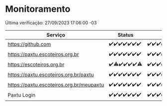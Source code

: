# Monitoramento

Última verificação: 27/09/2023 17:06:00 -03

|Serviço|Status|Últimas 24h|
|---|---|---|
|https://github.com|<span title="2023-09-20: OK=24">✔️</span><span title="2023-09-21: OK=24">✔️</span><span title="2023-09-22: OK=24">✔️</span><span title="2023-09-23: OK=24">✔️</span><span title="2023-09-24: OK=24">✔️</span><span title="2023-09-25: OK=24">✔️</span><span title="2023-09-26: OK=20">✔️</span>|<span title="26/09/2023 17:06:00 -03 : 200">✔️</span><span title="26/09/2023 18:04:00 -03 : 200">✔️</span><span title="26/09/2023 19:04:00 -03 : 200">✔️</span><span title="26/09/2023 20:04:00 -03 : 200">✔️</span><span title="26/09/2023 21:29:00 -03 : 200">✔️</span><span title="26/09/2023 22:40:00 -03 : 200">✔️</span><span title="26/09/2023 23:14:00 -03 : 200">✔️</span><span title="27/09/2023 00:06:00 -03 : 200">✔️</span><span title="27/09/2023 01:07:00 -03 : 200">✔️</span><span title="27/09/2023 02:04:00 -03 : 200">✔️</span><span title="27/09/2023 03:08:00 -03 : 200">✔️</span><span title="27/09/2023 04:05:00 -03 : 200">✔️</span><span title="27/09/2023 05:08:00 -03 : 200">✔️</span><span title="27/09/2023 06:06:00 -03 : 200">✔️</span><span title="27/09/2023 07:06:00 -03 : 200">✔️</span><span title="27/09/2023 08:03:00 -03 : 200">✔️</span><span title="27/09/2023 09:11:00 -03 : 200">✔️</span><span title="27/09/2023 10:09:00 -03 : 200">✔️</span><span title="27/09/2023 11:05:00 -03 : 200">✔️</span><span title="27/09/2023 12:06:00 -03 : 200">✔️</span><span title="27/09/2023 13:07:00 -03 : 200">✔️</span><span title="27/09/2023 14:04:00 -03 : 200">✔️</span><span title="27/09/2023 15:07:00 -03 : 200">✔️</span><span title="27/09/2023 16:03:00 -03 : 200">✔️</span><span title="27/09/2023 17:06:00 -03 : 200">✔️</span>|
|https://paxtu.escoteiros.org.br|<span title="2023-09-20: OK=24">✔️</span><span title="2023-09-21: OK=24">✔️</span><span title="2023-09-22: OK=24">✔️</span><span title="2023-09-23: OK=24">✔️</span><span title="2023-09-24: OK=24">✔️</span><span title="2023-09-25: OK=24">✔️</span><span title="2023-09-26: OK=20">✔️</span>|<span title="26/09/2023 17:06:00 -03 : 200">✔️</span><span title="26/09/2023 18:04:00 -03 : 200">✔️</span><span title="26/09/2023 19:04:00 -03 : 200">✔️</span><span title="26/09/2023 20:04:00 -03 : 200">✔️</span><span title="26/09/2023 21:29:00 -03 : 200">✔️</span><span title="26/09/2023 22:40:00 -03 : 200">✔️</span><span title="26/09/2023 23:14:00 -03 : 200">✔️</span><span title="27/09/2023 00:06:00 -03 : 200">✔️</span><span title="27/09/2023 01:07:00 -03 : 200">✔️</span><span title="27/09/2023 02:04:00 -03 : 200">✔️</span><span title="27/09/2023 03:08:00 -03 : 200">✔️</span><span title="27/09/2023 04:05:00 -03 : 200">✔️</span><span title="27/09/2023 05:08:00 -03 : 200">✔️</span><span title="27/09/2023 06:06:00 -03 : 200">✔️</span><span title="27/09/2023 07:06:00 -03 : 200">✔️</span><span title="27/09/2023 08:03:00 -03 : 200">✔️</span><span title="27/09/2023 09:11:00 -03 : 200">✔️</span><span title="27/09/2023 10:09:00 -03 : 200">✔️</span><span title="27/09/2023 11:05:00 -03 : 200">✔️</span><span title="27/09/2023 12:06:00 -03 : 200">✔️</span><span title="27/09/2023 13:07:00 -03 : 200">✔️</span><span title="27/09/2023 14:04:00 -03 : 200">✔️</span><span title="27/09/2023 15:07:00 -03 : 200">✔️</span><span title="27/09/2023 16:03:00 -03 : 200">✔️</span><span title="27/09/2023 17:06:00 -03 : 200">✔️</span>|
|https://escoteiros.org.br|<span title="2023-09-20: OK=24">✔️</span><span title="2023-09-21: OK=23, Falhas=1">⚠️</span><span title="2023-09-22: OK=24">✔️</span><span title="2023-09-23: OK=24">✔️</span><span title="2023-09-24: OK=24">✔️</span><span title="2023-09-25: OK=24">✔️</span><span title="2023-09-26: OK=19, Falhas=1">⚠️</span>|<span title="26/09/2023 17:06:00 -03 : 200">✔️</span><span title="26/09/2023 18:04:00 -03 : 200">✔️</span><span title="26/09/2023 19:04:00 -03 : 200">✔️</span><span title="26/09/2023 20:04:00 -03 : 200">✔️</span><span title="26/09/2023 21:29:00 -03 : 200">✔️</span><span title="26/09/2023 22:40:00 -03 : 200">✔️</span><span title="26/09/2023 23:14:00 -03 : 200">✔️</span><span title="27/09/2023 00:06:00 -03 : 200">✔️</span><span title="27/09/2023 01:07:00 -03 : 200">✔️</span><span title="27/09/2023 02:04:00 -03 : 200">✔️</span><span title="27/09/2023 03:08:00 -03 : 200">✔️</span><span title="27/09/2023 04:05:00 -03 : 200">✔️</span><span title="27/09/2023 05:08:00 -03 : 200">✔️</span><span title="27/09/2023 06:06:00 -03 : 200">✔️</span><span title="27/09/2023 07:06:00 -03 : 200">✔️</span><span title="27/09/2023 08:03:00 -03 : 200">✔️</span><span title="27/09/2023 09:11:00 -03 : 200">✔️</span><span title="27/09/2023 10:09:00 -03 : 200">✔️</span><span title="27/09/2023 11:05:00 -03 : 200">✔️</span><span title="27/09/2023 12:06:00 -03 : 200">✔️</span><span title="27/09/2023 13:07:00 -03 : 200">✔️</span><span title="27/09/2023 14:04:00 -03 : 200">✔️</span><span title="27/09/2023 15:07:00 -03 : 200">✔️</span><span title="27/09/2023 16:03:00 -03 : 200">✔️</span><span title="27/09/2023 17:06:00 -03 : 200">✔️</span>|
|https://paxtu.escoteiros.org.br/paxtu|<span title="2023-09-20: OK=24">✔️</span><span title="2023-09-21: OK=24">✔️</span><span title="2023-09-22: OK=24">✔️</span><span title="2023-09-23: OK=24">✔️</span><span title="2023-09-24: OK=24">✔️</span><span title="2023-09-25: OK=24">✔️</span><span title="2023-09-26: OK=20">✔️</span>|<span title="26/09/2023 17:06:00 -03 : 200">✔️</span><span title="26/09/2023 18:04:00 -03 : 200">✔️</span><span title="26/09/2023 19:04:00 -03 : 200">✔️</span><span title="26/09/2023 20:04:00 -03 : 200">✔️</span><span title="26/09/2023 21:29:00 -03 : 200">✔️</span><span title="26/09/2023 22:40:00 -03 : 200">✔️</span><span title="26/09/2023 23:14:00 -03 : 200">✔️</span><span title="27/09/2023 00:06:00 -03 : 200">✔️</span><span title="27/09/2023 01:07:00 -03 : 200">✔️</span><span title="27/09/2023 02:05:00 -03 : 200">✔️</span><span title="27/09/2023 03:08:00 -03 : 200">✔️</span><span title="27/09/2023 04:05:00 -03 : 200">✔️</span><span title="27/09/2023 05:08:00 -03 : 200">✔️</span><span title="27/09/2023 06:06:00 -03 : 200">✔️</span><span title="27/09/2023 07:06:00 -03 : 200">✔️</span><span title="27/09/2023 08:03:00 -03 : 200">✔️</span><span title="27/09/2023 09:11:00 -03 : 200">✔️</span><span title="27/09/2023 10:09:00 -03 : 200">✔️</span><span title="27/09/2023 11:05:00 -03 : 200">✔️</span><span title="27/09/2023 12:06:00 -03 : 200">✔️</span><span title="27/09/2023 13:07:00 -03 : 200">✔️</span><span title="27/09/2023 14:04:00 -03 : 200">✔️</span><span title="27/09/2023 15:07:00 -03 : 200">✔️</span><span title="27/09/2023 16:03:00 -03 : 200">✔️</span><span title="27/09/2023 17:06:00 -03 : 200">✔️</span>|
|https://paxtu.escoteiros.org.br/meupaxtu|<span title="2023-09-20: OK=24">✔️</span><span title="2023-09-21: OK=24">✔️</span><span title="2023-09-22: OK=24">✔️</span><span title="2023-09-23: OK=24">✔️</span><span title="2023-09-24: OK=24">✔️</span><span title="2023-09-25: OK=24">✔️</span><span title="2023-09-26: OK=20">✔️</span>|<span title="26/09/2023 17:06:00 -03 : 200">✔️</span><span title="26/09/2023 18:04:00 -03 : 200">✔️</span><span title="26/09/2023 19:04:00 -03 : 200">✔️</span><span title="26/09/2023 20:04:00 -03 : 200">✔️</span><span title="26/09/2023 21:29:00 -03 : 200">✔️</span><span title="26/09/2023 22:40:00 -03 : 200">✔️</span><span title="26/09/2023 23:14:00 -03 : 200">✔️</span><span title="27/09/2023 00:06:00 -03 : 200">✔️</span><span title="27/09/2023 01:07:00 -03 : 200">✔️</span><span title="27/09/2023 02:05:00 -03 : 200">✔️</span><span title="27/09/2023 03:08:00 -03 : 200">✔️</span><span title="27/09/2023 04:05:00 -03 : 200">✔️</span><span title="27/09/2023 05:08:00 -03 : 200">✔️</span><span title="27/09/2023 06:06:00 -03 : 200">✔️</span><span title="27/09/2023 07:06:00 -03 : 200">✔️</span><span title="27/09/2023 08:03:00 -03 : 200">✔️</span><span title="27/09/2023 09:11:00 -03 : 200">✔️</span><span title="27/09/2023 10:09:00 -03 : 200">✔️</span><span title="27/09/2023 11:05:00 -03 : 200">✔️</span><span title="27/09/2023 12:06:00 -03 : 200">✔️</span><span title="27/09/2023 13:07:00 -03 : 200">✔️</span><span title="27/09/2023 14:04:00 -03 : 200">✔️</span><span title="27/09/2023 15:07:00 -03 : 200">✔️</span><span title="27/09/2023 16:03:00 -03 : 200">✔️</span><span title="27/09/2023 17:06:00 -03 : 200">✔️</span>|
|Paxtu Login|<span title="2023-09-20: OK=24">✔️</span><span title="2023-09-21: OK=24">✔️</span><span title="2023-09-22: OK=24">✔️</span><span title="2023-09-23: OK=24">✔️</span><span title="2023-09-24: OK=24">✔️</span><span title="2023-09-25: OK=24">✔️</span><span title="2023-09-26: OK=20">✔️</span>|<span title="26/09/2023 17:06:00 -03 : 200">✔️</span><span title="26/09/2023 18:04:00 -03 : 200">✔️</span><span title="26/09/2023 19:04:00 -03 : 200">✔️</span><span title="26/09/2023 20:04:00 -03 : 200">✔️</span><span title="26/09/2023 21:29:00 -03 : 200">✔️</span><span title="26/09/2023 22:40:00 -03 : 200">✔️</span><span title="26/09/2023 23:14:00 -03 : 200">✔️</span><span title="27/09/2023 00:06:00 -03 : 200">✔️</span><span title="27/09/2023 01:07:00 -03 : 200">✔️</span><span title="27/09/2023 02:05:00 -03 : 200">✔️</span><span title="27/09/2023 03:08:00 -03 : 200">✔️</span><span title="27/09/2023 04:05:00 -03 : 200">✔️</span><span title="27/09/2023 05:08:00 -03 : 200">✔️</span><span title="27/09/2023 06:06:00 -03 : 200">✔️</span><span title="27/09/2023 07:06:00 -03 : 200">✔️</span><span title="27/09/2023 08:03:00 -03 : 200">✔️</span><span title="27/09/2023 09:11:00 -03 : 200">✔️</span><span title="27/09/2023 10:09:00 -03 : 200">✔️</span><span title="27/09/2023 11:05:00 -03 : 200">✔️</span><span title="27/09/2023 12:06:00 -03 : 200">✔️</span><span title="27/09/2023 13:07:00 -03 : 200">✔️</span><span title="27/09/2023 14:04:00 -03 : 200">✔️</span><span title="27/09/2023 15:07:00 -03 : 200">✔️</span><span title="27/09/2023 16:03:00 -03 : 200">✔️</span><span title="27/09/2023 17:06:00 -03 : 200">✔️</span>|
